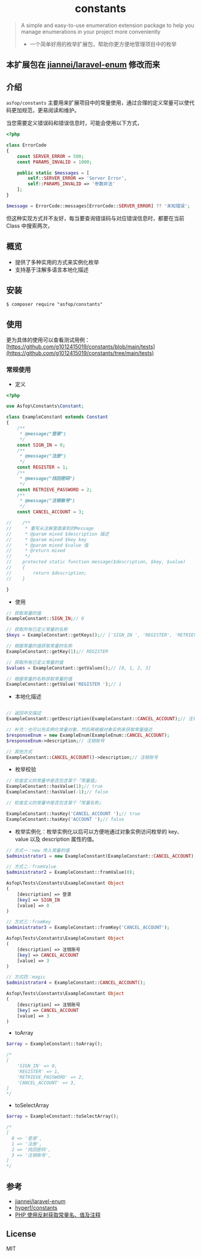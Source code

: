 <h1 align="center"> constants </h1>

> A simple and easy-to-use enumeration extension package to help you manage enumerations in your project more
> conveniently
> - 一个简单好用的枚举扩展包，帮助你更方便地管理项目中的枚举

## 本扩展包在 [jiannei/laravel-enum](https://github.com/jiannei/laravel-enum) 修改而来

## 介绍

`asfop/constants` 主要用来扩展项目中的常量使用，通过合理的定义常量可以使代码更加规范，更易阅读和维护。

当您需要定义错误码和错误信息时，可能会使用以下方式，

```php
<?php

class ErrorCode
{
    const SERVER_ERROR = 500;
    const PARAMS_INVALID = 1000;

    public static $messages = [
        self::SERVER_ERROR => 'Server Error',
        self::PARAMS_INVALID => '参数非法'
    ];
}

$message = ErrorCode::messages[ErrorCode::SERVER_ERROR] ?? '未知错误';

```

但这种实现方式并不友好，每当要查询错误码与对应错误信息时，都要在当前 Class 中搜索两次，

## 概览

- 提供了多种实用的方式来实例化枚举
- 支持基于注解多语言本地化描述

## 安装

```shell
$ composer require "asfop/constants"
```

## 使用

更为具体的使用可以查看测试用例：[https://github.com/g1012415019/constants/blob/main/tests](https://github.com/g1012415019/constants/tree/main/tests)

### 常规使用

- 定义

```php
<?php

use Asfop\Constants\Constant;

class ExampleConstant extends Constant
{
    /**
     * @message("登录")
     */
    const SIGN_IN = 0;
    /**
     * @message("注册")
     */
    const REGISTER = 1;
    /**
     * @message("找回密码")
     */
    const RETRIEVE_PASSWORD = 2;
    /**
     * @message("注销账号")
     */
    const CANCEL_ACCOUNT = 3;

//    /**
//     * 重写从注解里面拿到的Message
//     * @param mixed $description 描述
//     * @param mixed $key key
//     * @param mixed $value 值
//     * @return mixed
//     */
//    protected static function message($description, $key, $value)
//    {
//        return $description;
//    }

}
```

- 使用

```php
// 获取常量的值
ExampleConstant::SIGN_IN;// 0

// 获取所有已定义常量的名称
$keys = ExampleConstant::getKeys();// ['SIGN_IN ', 'REGISTER', 'RETRIEVE_PASSWORD ', 'CANCEL_ACCOUNT']

// 根据常量的值获取常量的名称
ExampleConstant::getKey(1);// REGISTER 

// 获取所有已定义常量的值
$values = ExampleConstant::getValues();// [0, 1, 2, 3]

// 根据常量的名称获取常量的值
ExampleConstant::getValue('REGISTER ');// 1
```

- 本地化描述

```php

// 返回中文描述
ExampleConstant::getDescription(ExampleConstant::CANCEL_ACCOUNT);// 注销账号

// 补充：也可以先实例化常量对象，然后再根据对象实例来获取常量描述
$responseEnum = new ExampleEnum(ExampleEnum::CANCEL_ACCOUNT);
$responseEnum->description;// 注销账号

// 其他方式
ExampleConstant::CANCEL_ACCOUNT()->description;// 注销账号

```

- 枚举校验

```php
// 检查定义的常量中是否包含某个「常量值」
ExampleConstant::hasValue(1);// true
ExampleConstant::hasValue(-1);// false

// 检查定义的常量中是否包含某个「常量名称」 

ExampleConstant::hasKey('CANCEL_ACCOUNT ');// true
ExampleConstant::hasKey('ACCOUNT ');// false
```

- 枚举实例化：枚举实例化以后可以方便地通过对象实例访问枚举的 key、value 以及 description 属性的值。

```php
// 方式一：new 传入常量的值
$administrator1 = new ExampleConstant(ExampleConstant::CANCEL_ACCOUNT);

// 方式二：fromValue
$administrator2 = ExampleConstant::fromValue(0);

Asfop\Tests\Constants\ExampleConstant Object
(
    [description] => 登录
    [key] => SIGN_IN
    [value] => 0
)

// 方式三：fromKey
$administrator3 = ExampleConstant::fromKey('CANCEL_ACCOUNT');

Asfop\Tests\Constants\ExampleConstant Object
(
    [description] => 注销账号
    [key] => CANCEL_ACCOUNT
    [value] => 3
)

// 方式四：magic
$administrator4 = ExampleConstant::CANCEL_ACCOUNT();

Asfop\Tests\Constants\ExampleConstant Object
(
    [description] => 注销账号
    [key] => CANCEL_ACCOUNT
    [value] => 3
)

```

- toArray

```php
$array = ExampleConstant::toArray();

/*
[
    'SIGN_IN' => 0,
    'REGISTER' => 1,
    'RETRIEVE_PASSWORD' => 2,
    'CANCEL_ACCOUNT' => 3,
]
*/
```

- toSelectArray

```php
$array = ExampleConstant::toSelectArray();

/*
[
  0 => '登录',
  1 => '注册',
  2 => '找回密码',
  3 => '注销账号',
]
*/

```

## 参考

- [jiannei/laravel-enum](https://github.com/jiannei/laravel-enum)
- [hyperf/constants](https://github.com/hyperf/constants)
- [PHP 使用反射获取常量名、值及注释](https://blog.csdn.net/nbaqq2010/article/details/124197478)

## License

MIT